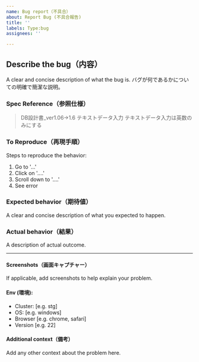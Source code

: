 ```yaml
---
name: Bug report（不具合）
about: Report Bug (不具合報告)
title: ''
labels: Type:bug
assignees: ''

---
```


## **Describe the bug（内容）**
A clear and concise description of what the bug is.
バグが何であるかについての明確で簡潔な説明。

### **Spec Reference（参照仕様）**
>DB設計書_ver1.06->1.6 テキストデータ入力
>テキストデータ入力は英数のみにする

### **To Reproduce（再現手順）**
Steps to reproduce the behavior:
1. Go to '...'
2. Click on '....'
3. Scroll down to '....'
4. See error

### **Expected behavior（期待値）**
A clear and concise description of what you expected to happen.

### **Actual behavior（結果）**
A description of actual outcome.


--------------------------------

#### **Screenshots（画面キャプチャー）**
If applicable, add screenshots to help explain your problem.

#### **Env (環境):**
- Cluster: [e.g. stg]
 - OS: [e.g. windows]
 - Browser [e.g. chrome, safari]
 - Version [e.g. 22]

#### **Additional context（備考）**
Add any other context about the problem here.
